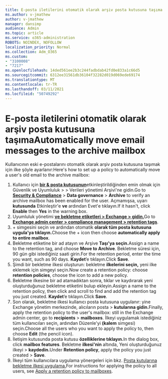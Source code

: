 ```yaml
---
title: E-posta iletilerini otomatik olarak arşiv posta kutusuna taşıma
ms.author: v-jmathew
author: v-jmathew
manager: dansimp
audience: Admin
ms.topic: article
ms.service: o365-administration
ROBOTS: NOINDEX, NOFOLLOW
localization_priority: Normal
ms.collection: Adm_O365
ms.custom:
- "3100008"
- "7217"
ms.openlocfilehash: 14ded561ee2b3c244fadbdab42fd0e833a1c66d5
ms.sourcegitcommit: 6312ee31561db36104f32282d019d069ede69174
ms.translationtype: MT
ms.contentlocale: tr-TR
ms.lasthandoff: 03/11/2021
ms.locfileid: "50749292"
---
```

# <a name="automatically-move-email-messages-to-the-archive-mailbox"></a><span data-ttu-id="55c63-102">E-posta iletilerini otomatik olarak arşiv posta kutusuna taşıma</span><span class="sxs-lookup"><span data-stu-id="55c63-102">Automatically move email messages to the archive mailbox</span></span>

<span data-ttu-id="55c63-103">Kullanıcının eski e-postalarını otomatik olarak arşiv posta kutusuna taşımak için ilke şöyle ayarlanır:</span><span class="sxs-lookup"><span data-stu-id="55c63-103">Here's how to set up a policy to automatically move a user's old email to the archive mailbox:</span></span>

1. <span data-ttu-id="55c63-104">Kullanıcı için [**bir & posta kutusunun**](https://go.microsoft.com/fwlink/p/?linkid=2077143)etkinleştirildiğinden emin olmak için Güvenlik ve Uyumluluk  >    >   Verileri yönetimi Arşivi'ne gidin.</span><span class="sxs-lookup"><span data-stu-id="55c63-104">Go to [**Security & Compliance**](https://go.microsoft.com/fwlink/p/?linkid=2077143) > **Data governance** > **Archive** to verify an archive mailbox has been enabled for the user.</span></span> <span data-ttu-id="55c63-105">Açmamışsa, uyarı **kutusunda** Etkinleştir'e **ve** ardından Evet'e tıklayın.</span><span class="sxs-lookup"><span data-stu-id="55c63-105">If it hasn't, click **Enable** then **Yes** in the warning box.</span></span>
2. <span data-ttu-id="55c63-106">Uyumluluk yönetimi [**ve bekletme etiketleri > Exchange > gidin.**](https://go.microsoft.com/fwlink/?linkid=2059104)</span><span class="sxs-lookup"><span data-stu-id="55c63-106">Go to [**Exchange admin center > compliance management > retention tags**](https://go.microsoft.com/fwlink/?linkid=2059104).</span></span>
3. <span data-ttu-id="55c63-107">+ simgesini seçin ve ardından otomatik **olarak tüm posta kutusuna uygula'ya tıklayın.**</span><span class="sxs-lookup"><span data-stu-id="55c63-107">Choose the + icon then choose **automatically apply to entire mailbox**.</span></span>
4. <span data-ttu-id="55c63-108">Bekletme etiketine bir ad atayın ve Arşive **Taşı'ya seçin.**</span><span class="sxs-lookup"><span data-stu-id="55c63-108">Assign a name to the retention tag, and choose **Move to Archive**.</span></span> <span data-ttu-id="55c63-109">Bekletme süresi için, 90 gün gibi istediğiniz saati girin.</span><span class="sxs-lookup"><span data-stu-id="55c63-109">For the retention period, enter the time you want, such as 90 days.</span></span> <span data-ttu-id="55c63-110">**Kaydet**’e tıklayın.</span><span class="sxs-lookup"><span data-stu-id="55c63-110">Click **Save**.</span></span>
5. <span data-ttu-id="55c63-111">Şimdi bir bekletme ilkesi oluşturun: bekletme **ilkelerini seçin,** yeni ilke eklemek için simgeyi seçin.</span><span class="sxs-lookup"><span data-stu-id="55c63-111">Now create a retention policy: choose **retention policies**, choose the icon to add a new policy.</span></span>
6. <span data-ttu-id="55c63-112">Bekletme ilkesine bir ad atamadıktan sonra, tıklar ve kaydırarak yeni oluşturduğunuz bekletme etiketini bulup ekleyin.</span><span class="sxs-lookup"><span data-stu-id="55c63-112">Assign a name to the retention policy, then click and scroll to find and add the retention tag you just created.</span></span> <span data-ttu-id="55c63-113">**Kaydet**’e tıklayın.</span><span class="sxs-lookup"><span data-stu-id="55c63-113">Click **Save**.</span></span>
7. <span data-ttu-id="55c63-114">Son olarak, bekletme ilkesi kullanıcı posta kutusuna uygulanır: yine Exchange yönetim merkezinde, alıcıların posta  >  **kutularına gidin.**</span><span class="sxs-lookup"><span data-stu-id="55c63-114">Finally, apply the retention policy to the user's mailbox: still in the Exchange admin center, go to **recipients** > **mailboxes**.</span></span> <span data-ttu-id="55c63-115">İlkeyi uygulamak istediğiniz tüm kullanıcıları seçin, ardından Düzenle'yi **(kalem** simgesi) seçin.</span><span class="sxs-lookup"><span data-stu-id="55c63-115">Choose all the users who you want to apply the policy to, then choose **Edit** (the pencil icon).</span></span>
8. <span data-ttu-id="55c63-116">İletişim kutusunda posta kutusu **özelliklerine tıklayın.**</span><span class="sxs-lookup"><span data-stu-id="55c63-116">In the dialog box, click **mailbox features**.</span></span> <span data-ttu-id="55c63-117">Bekletme **ilkesi'nin** altında, Yeni oluşturduğunuz ilkeyi > **kaydedin.**</span><span class="sxs-lookup"><span data-stu-id="55c63-117">Under **Retention policy**, apply the policy you just created > **Save**.</span></span>
9. <span data-ttu-id="55c63-118">İlkeyi tüm kullanıcılara uygulama yönergeleri için bkz. [Posta kutularına bekletme ilkesi uygulama.](https://docs.microsoft.com/exchange/security-and-compliance/messaging-records-management/apply-retention-policy)</span><span class="sxs-lookup"><span data-stu-id="55c63-118">For instructions for applying the policy to all users, see [Apply a retention policy to mailboxes](https://docs.microsoft.com/exchange/security-and-compliance/messaging-records-management/apply-retention-policy).</span></span>
